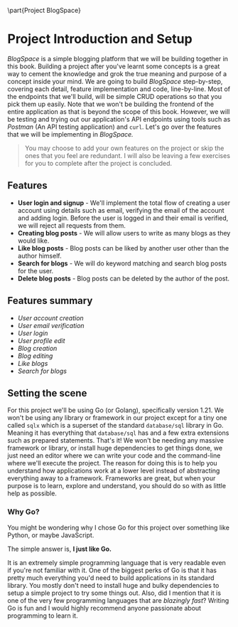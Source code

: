 \part{Project BlogSpace}

# Project Introduction and Setup
*BlogSpace* is a simple blogging platform that we will be building together in this book. Building a project after you've learnt some concepts is a great way to cement the knowledge and grok the true meaning and purpose of a concept inside your mind. We are going to build *BlogSpace* step-by-step, covering each detail, feature implementation and code, line-by-line. Most of the endpoints that we'll build, will be simple CRUD operations so that you pick them up easily. Note that we won't be building the frontend of the entire application as that is beyond the scope of this book. However, we will be testing and trying out our application's API endpoints using tools such as *Postman* (An API testing application) and `curl`. Let's go over the features that we will be implementing in *BlogSpace.*

> You may choose to add your own features on the project or skip the ones that you feel are redundant. I will also be leaving a few exercises for you to complete after the project is concluded.

## Features
- **User login and signup** - We'll implement the total flow of creating
  a user account using details such as email, verifying the email of the
  account and adding login. Before the user is logged in and their email is verified, we will reject all requests from them.
- **Creating blog posts** - We will allow users to write as many blogs as they would like.
- **Like blog posts** - Blog posts can be liked by another user other than the author himself.
- **Search for blogs** - We will do keyword matching and search blog posts for the user.
- **Delete blog posts** - Blog posts can be deleted by the author of the post.

## Features summary
- *User account creation*
- *User email verification*
- *User login*
- *User profile edit*
- *Blog creation*
- *Blog editing*
- *Like blogs*
- *Search for blogs*

## Setting the scene
For this project we'll be using Go (or Golang), specifically version 1.21. We won't be using any library or framework in our project except for a tiny one called `sqlx` which is a superset of the standard `database/sql` library in Go. Meaning it has everything that `database/sql` has and a few extra extensions such as prepared statements. That's it! We won't be needing any massive framework or library, or install huge dependencies to get things done, we just need an editor where we can write your code and the command-line where we'll execute the project. The reason for doing this is to help you understand how applications work at a lower level instead of abstracting everything away to a framework. Frameworks are great, but when your purpose is to learn, explore and understand, you should do so with as little help as possible.

### Why Go?
You might be wondering why I chose Go for this project over something like Python, or maybe JavaScript.

The simple answer is, **I just like Go.** 

It is an extremely simple programming language that is very readable even if you're not familiar with it. One of the biggest perks of Go is that it has pretty much everything you'd need to build applications in its standard library.
You mostly don't need to install huge and bulky dependencies to setup a simple project to try some things out. Also, did I mention that it is one of the very few programming languages that are *blazingly fast*?
Writing Go is fun and I would highly recommend anyone passionate about programming to learn it.


